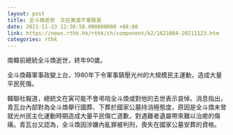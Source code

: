 ```yaml
---
layout: post
title: 全斗煥逝世　文在寅或不會致哀
date: 2021-11-23 12:36:50.000000000 +08:00
link: https://news.rthk.hk/rthk/ch/component/k2/1621064-20211123.htm
categories: rthk
---
```


南韓前總統全斗煥逝世，終年90歲。

全斗煥藉軍事政變上台，1980年下令軍事鎮壓光州的大規模民主運動，造成大量平民死傷。

韓聯社報道，總統文在寅可能不會弔唁全斗煥或對他的去世表示哀悼。消息指出，青瓦台內部對為全斗煥舉行國葬、下葬於國家公墓持消極態度，原因是全斗煥未曾就光州民主化運動時期造成大量平民傷亡道歉，對遇難者遺屬帶來難以治癒的傷痛。青瓦台又認為，全斗煥因涉嫌內亂罪被判刑，喪失在國家公墓安葬的資格。
